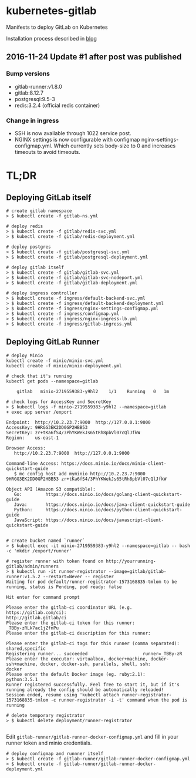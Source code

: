 # kubernetes-gitlab
Manifests to deploy GitLab on Kubernetes 

Installation process described in [blog](http://blog.lwolf.org/post/how-to-easily-deploy-gitlab-on-kubernetes/)

## 2016-11-24 Update #1 after post was published

### Bump versions

* gitlab-runner:v1.8.0
* gitlab:8.12.7
* postgresql:9.5-3
* redis:3.2.4 (official redis container)

### Change in ingress

* SSH is now available through 1022 service post.
* NGINX settings is now configurable with configmap nginx-settings-configmap.yml.
 Which currently sets body-size to 0 and increases timeouts to avoid timeouts. 


# TL;DR

## Deploying GitLab itself
```
# create gitlab namespace
> $ kubectl create -f gitlab-ns.yml

# deploy redis
> $ kubectl create -f gitlab/redis-svc.yml
> $ kubectl create -f gitlab/redis-deployment.yml

# deploy postgres
> $ kubectl create -f gitlab/postgresql-svc.yml
> $ kubectl create -f gitlab/postgresql-deployment.yml

# deploy gitlab itself
> $ kubectl create -f gitlab/gitlab-svc.yml
> $ kubectl create -f gitlab/gitlab-svc-nodeport.yml
> $ kubectl create -f gitlab/gitlab-deployment.yml

# deploy ingress controller
> $ kubectl create -f ingress/default-backend-svc.yml
> $ kubectl create -f ingress/default-backend-deployment.yml
> $ kubectl create -f ingress/nginx-settings-configmap.yml
> $ kubectl create -f ingress/configmap.yml
> $ kubectl create -f ingress/nginx-ingress-lb.yml
> $ kubectl create -f ingress/gitlab-ingress.yml

```

## Deploying GitLab Runner

```
# deploy Minio
kubectl create -f minio/minio-svc.yml
kubectl create -f minio/minio-deployment.yml

# check that it's running
kubectl get pods --namespace=gitlab

    gitlab   minio-2719559383-y9hl2    1/1    Running   0   1m

# check logs for AccessKey and SecretKey
> $ kubectl logs -f minio-2719559383-y9hl2 --namespace=gitlab
+ exec app server /export

Endpoint:  http://10.2.23.7:9000  http://127.0.0.1:9000
AccessKey: 9HRGG3EK2DD0GP2HBB53
SecretKey: zr+tKa6fS4/3PhYKWekJs65tRh8pbVl07cQlJfkW
Region:    us-east-1

Browser Access:
   http://10.2.23.7:9000  http://127.0.0.1:9000

Command-line Access: https://docs.minio.io/docs/minio-client-quickstart-guide
   $ mc config host add myminio http://10.2.23.7:9000 9HRGG3EK2DD0GP2HBB53 zr+tKa6fS4/3PhYKWekJs65tRh8pbVl07cQlJfkW

Object API (Amazon S3 compatible):
   Go:         https://docs.minio.io/docs/golang-client-quickstart-guide
   Java:       https://docs.minio.io/docs/java-client-quickstart-guide
   Python:     https://docs.minio.io/docs/python-client-quickstart-guide
   JavaScript: https://docs.minio.io/docs/javascript-client-quickstart-guide


# create bucket named `runner`
> $ kubectl exec -it minio-2719559383-y9hl2 --namespace=gitlab -- bash -c 'mkdir /export/runner'

# register runner with token found on http://yourrunning-gitlab/admin/runners
> $ kubectl run -it runner-registrator --image=gitlab/gitlab-runner:v1.5.2 --restart=Never -- register
Waiting for pod default/runner-registrator-1573168835-tmlom to be running, status is Pending, pod ready: false

Hit enter for command prompt

Please enter the gitlab-ci coordinator URL (e.g. https://gitlab.com/ci):
http://gitlab.gitlab/ci
Please enter the gitlab-ci token for this runner:
_TBBy-zRLk7ac1jZfnPu
Please enter the gitlab-ci description for this runner:

Please enter the gitlab-ci tags for this runner (comma separated):
shared,specific
Registering runner... succeeded                     runner=_TBBy-zR
Please enter the executor: virtualbox, docker+machine, docker-ssh+machine, docker, docker-ssh, parallels, shell, ssh:
docker
Please enter the default Docker image (eg. ruby:2.1):
python:3.5.1
Runner registered successfully. Feel free to start it, but if it's running already the config should be automatically reloaded!
Session ended, resume using 'kubectl attach runner-registrator-1573168835-tmlom -c runner-registrator -i -t' command when the pod is running

# delete temporary registrator
> $ kubectl delete deployment/runner-registrator


```

Edit `gitlab-runner/gitlab-runner-docker-configmap.yml` and fill in your runner token and minio credentials.

```
# deploy configmap and runnner itself
> $ kubectl create -f gitlab-runner/gitlab-runner-docker-configmap.yml
> $ kubectl create -f gitlab-runner/gitlab-runner-docker-deployment.yml
```
